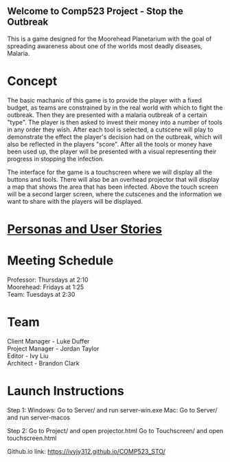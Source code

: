 ## Welcome to Comp523 Project - Stop the Outbreak
This is a game designed for the Moorehead Planetarium with the goal of spreading awareness about one of the worlds most deadly diseases, Malaria.

# Concept
The basic machanic of this game is to provide the player with a fixed budget, as teams are constrained by in the real world with which to fight the outbreak. Then they are presented with a malaria outbreak of a certain "type". The player is then asked to invest their money into a number of tools in any order they wish. After each tool is selected, a cutscene will play to demonstrate the effect the player's decision had on the outbreak, which will also be reflected in the players "score". After all the tools or money have been used up, the player will be presented with a visual representing their progress in stopping the infection.

The interface for the game is a touchscreen where we will display all the buttons and tools. There will also be an overhead projector that will display a map that shows the area that has been infected. Above the touch screen will be a second larger screen, where the cutscenes and the information we want to share with the players will be displayed.

# <a href="https://ivyjy312.github.io/COMP523_STO/personas">Personas and User Stories</a>

# Meeting Schedule
Professor: Thursdays at 2:10 <br>
Moorehead: Fridays at 1:25 <br>
Team: Tuesdays at 2:30 <br>

# Team
Client Manager  - Luke Duffer <br>
Project Manager - Jordan Taylor <br>
Editor          - Ivy Liu <br>
Architect       - Brandon Clark <br>

# Launch Instructions
Step 1:
Windows: Go to Server/ and run server-win.exe
Mac: Go to Server/ and run server-macos

Step 2:
Go to Project/ and open projector.html
Go to Touchscreen/ and open touchscreen.html

Github.io link: https://ivyjy312.github.io/COMP523_STO/

